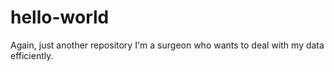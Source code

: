 # hello-world
Again, just another repository
I'm a surgeon who wants to deal with my data efficiently.
